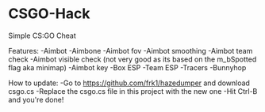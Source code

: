 # CSGO-Hack

Simple CS:GO Cheat

Features:
-Aimbot
-Aimbone
-Aimbot fov
-Aimbot smoothing
-Aimbot team check
-Aimbot visible check (not very good as its based on the m_bSpotted flag aka minimap)
-Aimbot key
-Box ESP
-Team ESP
-Tracers
-Bunnyhop

How to update:
-Go to https://github.com/frk1/hazedumper and download csgo.cs
-Replace the csgo.cs file in this project with the new one
-Hit Ctrl-B and you're done!

